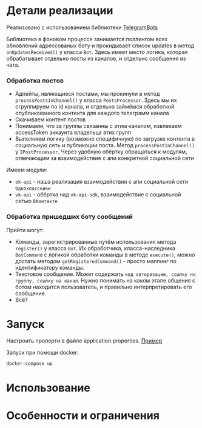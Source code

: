 # Детали реализации

Реализовано с использованием библиотеки [TelegramBots](https://github.com/rubenlagus/TelegramBots)

Библиотека в фоновом процессе занимается поллингом всех обновлений адрессованых боту и прокидывает список updates в
метод `onUpdatesReceived()` у класса `Bot`. Здесь имеет место логика, которая обрабатывает отдельно посты из каналов, и отдельно
сообщения из чата.

### Обработка постов

* Адпейты, являющиеся постами, мы прокинули в метод `processPostsInChannel()` у класса `PostsProcessor`. Здесь мы их
  сгруппируем по id канала, и отдельно займёмся обработкой опубликованного контента для каждого телеграмм канала
* Скачиваем контент постов
* Понимаем, что за группы связанны с этим каналом, извлекаем accessToken аккаунта владельца этих групп
* Выполняем логику (возможно специфичную) по загрузке контента в социальную сеть и публикации поста.
  Метод `processPostInChannel()` у `IPostProcessor`. Через удобную обёртку обращаться к модулям, отвечающим за
  взаимодействие с апи конкретной социальной сети

Имеем модули:
* `ok-api` - наша реализация взаимодействия с апи социальной сети `Одноклассники`
* `vk-api` - обёртка над `vk-api-sdk`, взаимодействие с социальной сетью `ВКонтакте`

### Обработка пришедших боту сообщений

Прийти могут:

- Команды, зарегистрированные путём использования метода `register()` у класса `Bot`. Их обработчика,
  класса-наследника `BotCommand` с логикой обработки команды в методе `execute()`, можно достать
  методом `getRegisteredCommand()` - просто маппинг по идентификатору команды.
- Текстовое сообщение. Может содержать `код авторизации, ссылку на группу, ссылку на канал`. Нужно понимать на каком
  этапе общения с ботом находится пользователь, и правильно интерпретировать его сообщение.
- Всё?

# Запуск

Настроить проперти в файле application.properties. [Пример](application.properties.demo)

Запуск при помощи docker:

```
docker-compose up
```

# Использование

# Особенности и ограничения




